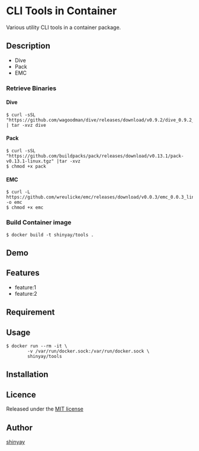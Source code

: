 #  CLI Tools in Container

Various utility CLI tools in a container package.

## Description
- Dive
- Pack
- EMC

### Retrieve Binaries
#### Dive
```
$ curl -sSL "https://github.com/wagoodman/dive/releases/download/v0.9.2/dive_0.9.2_linux_amd64.tar.gz" | tar -xvz dive
```

#### Pack
```
$ curl -sSL "https://github.com/buildpacks/pack/releases/download/v0.13.1/pack-v0.13.1-linux.tgz" |tar -xvz
$ chmod +x pack
```

#### EMC
```
$ curl -L https://github.com/wreulicke/emc/releases/download/v0.0.3/emc_0.0.3_linux_amd64 -o emc
$ chmod +x emc
```

### Build Container image
```
$ docker build -t shinyay/tools .
```

## Demo

## Features

- feature:1
- feature:2

## Requirement

## Usage
```
$ docker run --rm -it \
        -v /var/run/docker.sock:/var/run/docker.sock \
        shinyay/tools
```

## Installation

## Licence

Released under the [MIT license](https://gist.githubusercontent.com/shinyay/56e54ee4c0e22db8211e05e70a63247e/raw/34c6fdd50d54aa8e23560c296424aeb61599aa71/LICENSE)

## Author

[shinyay](https://github.com/shinyay)
